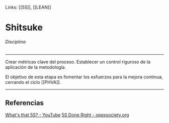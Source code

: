 Links: [[5S]], [[LEAN]]

# Shitsuke
###### Disciplina
---

Crear métricas clave del proceso. Establecer un control riguroso de la aplicación de la metodología.

El objetivo de esta etapa es fomentar los esfuerzos para la mejora continua, cerrando el ciclo [[PHVA]].

---

## Referencias
[What's that 5S? - YouTube](https://www.youtube.com/watch?v=Pu7HIeQveIY&t=206s)
[5S Done Right - opexsociety.org](https://opexsociety.org/body-of-knowledge/5s-done-right/)